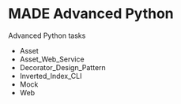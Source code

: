 # MADE Advanced Python
Advanced Python tasks

- Asset
- Asset_Web_Service
- Decorator_Design_Pattern
- Inverted_Index_CLI
- Mock
- Web
